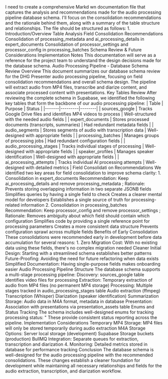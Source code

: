 <think>
I need to create a comprehensive Markd
wn documentation file that captures the analysis and recommendations made for the audio processing pipeline database schema. I'll focus on the consolidation recommendations and the rationale behind them, along with a summary of the table structure and relationships.
The file should be structured as follows:
1. Introduction/Overview
Table Analysis
Field Consolidation Recommendations
Consolidation of processing_metadata and ai_processing_details in expert_documents
Consolidation of processor_settings and processor_config in processing_batches
Schema Review & Future Considerations
Implementation Notes
This documentation will serve as a reference for the project team to understand the design decisions made for the database schema.
</think>
Audio Processing Pipeline - Database Schema Review
Overview
This document summarizes our database schema review for the DHG Presenter audio processing pipeline, focusing on field consolidation recommendations and overall schema design. The pipeline will extract audio from MP4 files, transcribe and diarize content, and associate processed content with presentations.
Key Tables Review
After reviewing the complete schema in Supabase, we identified the following key tables that form the backbone of our audio processing pipeline:
| Table | Purpose | Status |
|-------|---------|--------|
| sources_google | Tracks Google Drive files and identifies MP4 videos to process | Well-structured with the needed audio fields |
| expert_documents | Stores processed documents (transcripts, summaries) | Had redundant metadata fields |
| audio_segments | Stores segments of audio with transcription data | Well-designed with appropriate fields |
| processing_batches | Manages groups of processing jobs | Had redundant configuration fields |
| audio_processing_stages | Tracks individual stages of processing | Well-designed with appropriate fields |
| speaker_profiles | Manages speaker identification | Well-designed with appropriate fields |
| ai_processing_attempts | Tracks individual AI processing attempts | Well-designed with detailed metrics |
Field Consolidati
on Recommendations
We identified two key areas for field consolidation to improve schema clarity:
1. Consolidation in expert_documents
Recommendation: Keep ai_processing_details and remove processing_metadata
;
Rationale:
Prevents storing overlapping information in two separate JSONB fields
Simplifies queries by having a single field to check
Creates a clearer mental model for developers
Establishes a single source of truth for processing-related information
2. Consolidation in processing_batches
Recommendation: Keep processor_config and remove processor_settings
;
Rationale:
Removes ambiguity about which field should contain which configuration
Simplifies code by providing a single reference point for processing parameters
Creates a more consistent data structure
Prevents configuration sprawl across multiple fields
Benefits of Early Consolidation
These consolidations were recommended early in development before data accumulation for several reasons:
1. Zero Migration Cost: With no existing data using these fields, there's no complex migration needed
Cleaner Initial Design: Starting with a streamlined schema establishes better patterns
Future-Proofing: Avoiding the need for future refactoring when data exists
Simplified Documentation: Having single-purpose fields makes onboarding easier
Audio Processing Pipeline Structure
The database schema supports a multi-stage processing pipeline:
Discovery: sources_google table identifies video files for processing
Extraction: Temporary extraction of audio from MP4 files (no permanent MP4 storage)
Processing: Multiple stages tracked in audio_processing_stages table
Audio extraction (ffmpeg)
Transcription (Whisper)
Diarization (speaker identification)
Summarization
Storage: Audio data in M4A format, metadata in database
Presentation: Association with presentations via presentation_assets table
Enums and Status Tracking
The schema includes well-designed enums for tracking processing status:
"
These provide consistent status reporting across the pipeline.
Implementation Considerations
Temporary MP4 Storage: MP4 files will only be stored temporarily during audio extraction
M4A Storage Options:
Server local storage (development)
Supabase Storage buckets (production)
BullMQ Integration: Separate queues for extraction, transcription and diarization
4. Monitoring: Detailed metrics stored in database for performance tracking
Conclusion
The database schema is well-designed for the audio processing pipeline with the recommended consolidations. These changes establish a cleaner foundation for development while maintaining all necessary relationships and fields for the audio extraction, transcription, and diarization workflow.